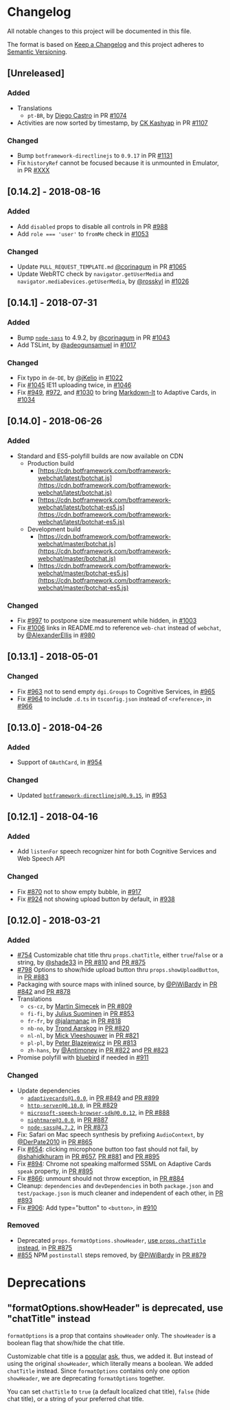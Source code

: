 # Changelog
All notable changes to this project will be documented in this file.

The format is based on [Keep a Changelog](http://keepachangelog.com/en/1.0.0/)
and this project adheres to [Semantic Versioning](http://semver.org/spec/v2.0.0.html).

## [Unreleased]
### Added
- Translations
  - `pt-BR`, by [Diego Castro](https://github.com/dfdcastro) in PR [#1074](https://github.com/Microsoft/BotFramework-WebChat/pull/1074)
- Activities are now sorted by timestamp, by [CK Kashyap](https://github.com/ckkashyap) in PR [#1107](https://github.com/Microsoft/BotFramework-WebChat/pull/1107)

### Changed
- Bump `botframework-directlinejs` to `0.9.17` in PR [#1131](https://github.com/Microsoft/BotFramework-WebChat/pull/1131)
- Fix `historyRef` cannot be focused because it is unmounted in Emulator, in PR [#XXX](https://github.com/Microsoft/BotFramework-WebChat/pull/XXX)

## [0.14.2] - 2018-08-16
### Added
- Add `disabled` props to disable all controls in PR [#988](https://github.com/Microsoft/BotFramework-WebChat/pull/988)
- Add `role === 'user'` to `fromMe` check in [#1053](https://github.com/Microsoft/BotFramework-WebChat/pull/1053)

### Changed
- Update `PULL_REQUEST_TEMPLATE.md` [@corinagum](https://github.com/corinagum) in PR [#1065](https://github.com/Microsoft/BotFramework-WebChat/pull/1065)
- Update WebRTC check by `navigator.getUserMedia` and `navigator.mediaDevices.getUserMedia`, by [@rosskyl](https://github.com/rosskyl) in [#1026](https://github.com/Microsoft/BotFramework-WebChat/pull/1026)

## [0.14.1] - 2018-07-31
### Added
- Bump [`node-sass`](https://github.com/sass/node-sass) to 4.9.2, by [@corinagum](https://github.com/corinagum) in PR [#1043](https://github.com/Microsoft/BotFramework-WebChat/pull/1043)
- Add TSLint, by [@adeogunsamuel](https://github.com/adeogunsamuel) in [#1017](https://github.com/Microsoft/BotFramework-WebChat/pull/1017)

### Changed
- Fix typo in `de-DE`, by [@jKelio](https://github.com/jKelio) in [#1022](https://github.com/Microsoft/BotFramework-WebChat/pull/1022)
- Fix [#1045](https://github.com/Microsoft/BotFramework-WebChat/issues/1045) IE11 uploading twice, in [#1046](https://github.com/Microsoft/BotFramework-WebChat/pull/1046)
- Fix [#949](https://github.com/Microsoft/BotFramework-WebChat/issues/949), [#972](https://github.com/Microsoft/BotFramework-WebChat/issues/972), and [#1030](https://github.com/Microsoft/BotFramework-WebChat/issues/1030) to bring [Markdown-It](https://github.com/markdown-it/markdown-it) to Adaptive Cards, in [#1034](https://github.com/Microsoft/BotFramework-WebChat/pull/1034)

## [0.14.0] - 2018-06-26
### Added
- Standard and ES5-polyfill builds are now available on CDN
   - Production build
      - [https://cdn.botframework.com/botframework-webchat/latest/botchat.js](https://cdn.botframework.com/botframework-webchat/latest/botchat.js)
      - [https://cdn.botframework.com/botframework-webchat/latest/botchat-es5.js](https://cdn.botframework.com/botframework-webchat/latest/botchat-es5.js)
   - Development build
      - [https://cdn.botframework.com/botframework-webchat/master/botchat.js](https://cdn.botframework.com/botframework-webchat/master/botchat.js)
      - [https://cdn.botframework.com/botframework-webchat/master/botchat-es5.js](https://cdn.botframework.com/botframework-webchat/master/botchat-es5.js)

### Changed
- Fix [#997](https://github.com/Microsoft/BotFramework-WebChat/issues/997) to postpone size measurement while hidden, in [#1003](https://github.com/Microsoft/BotFramework-WebChat/pull/1003)
- Fix [#1006](https://github.com/Microsoft/BotFramework-WebChat/issues/1006) links in README.md to reference `web-chat` instead of `webchat`, by [@AlexanderEllis](https://github.com/AlexanderEllis) in [#980](https://github.com/Microsoft/BotFramework-WebChat/pull/980)

## [0.13.1] - 2018-05-01
### Changed
- Fix [#963](https://github.com/Microsoft/BotFramework-WebChat/issues/963) not to send empty `dgi.Groups` to Cognitive Services, in [#965](https://github.com/Microsoft/BotFramework-WebChat/pull/965)
- Fix [#964](https://github.com/Microsoft/BotFramework-WebChat/issues/964) to include `.d.ts` in `tsconfig.json` instead of `<reference>`, in [#966](https://github.com/Microsoft/BotFramework-WebChat/pull/966)

## [0.13.0] - 2018-04-26
### Added
- Support of `OAuthCard`, in [#954](https://github.com/Microsoft/BotFramework-WebChat/pull/954)
### Changed
- Updated [`botframework-directlinejs@0.9.15`](https://www.npmjs.com/package/botframework-directlinejs), in [#953](https://github.com/Microsoft/BotFramework-WebChat/pull/953)

## [0.12.1] - 2018-04-16
### Added
- Add `listenFor` speech recognizer hint for both Cognitive Services and Web Speech API

### Changed
- Fix [#870](https://github.com/Microsoft/BotFramework-WebChat/issues/870) not to show empty bubble, in [#917](https://github.com/Microsoft/BotFramework-WebChat/pull/917)
- Fix [#924](https://github.com/Microsoft/BotFramework-WebChat/issues/924) not showing upload button by default, in [#938](https://github.com/Microsoft/BotFramework-WebChat/pull/938)

## [0.12.0] - 2018-03-21
### Added
- [#754](https://github.com/Microsoft/BotFramework-WebChat/issues/754) Customizable chat title thru `props.chatTitle`, either `true`/`false` or a string, by [@shade33](https://github.com/shade33) in [PR #810](https://github.com/Microsoft/BotFramework-WebChat/pull/810) and [PR #875](https://github.com/Microsoft/BotFramework-WebChat/pull/875)
- [#798](https://github.com/Microsoft/BotFramework-WebChat/issues/798) Options to show/hide upload button thru `props.showUploadButton`, in [PR #883](https://github.com/Microsoft/BotFramework-WebChat/pull/883)
- Packaging with source maps with inlined source, by [@PiWiBardy](https://github.com/PiWiBardy) in [PR #842](https://github.com/Microsoft/BotFramework-WebChat/pull/842) and [PR #878](https://github.com/Microsoft/BotFramework-WebChat/pull/878)
- Translations
  - `cs-cz`, by [Martin Simecek](https://github.com/msimecek) in [PR #809](https://github.com/Microsoft/BotFramework-WebChat/pull/809)
  - `fi-fi`, by [Julius Suominen](https://github.com/jsur) in [PR #853](https://github.com/Microsoft/BotFramework-WebChat/pull/853)
  - `fr-fr`, by [@jalamanac](https://github.com/jalamanac) in [PR #818](https://github.com/Microsoft/BotFramework-WebChat/pull/818)
  - `nb-no`, by [Trond Aarskog](https://github.com/taarskog) in [PR #820](https://github.com/Microsoft/BotFramework-WebChat/pull/820)
  - `nl-nl`, by [Mick Vleeshouwer](https://github.com/iMicknl) in [PR #821](https://github.com/Microsoft/BotFramework-WebChat/pull/821)
  - `pl-pl`, by [Peter Blazejewicz](https://github.com/peterblazejewicz) in [PR #813](https://github.com/Microsoft/BotFramework-WebChat/pull/813)
  - `zh-hans`, by [@Antimoney](https://github.com/Antimoney) in [PR #822](https://github.com/Microsoft/BotFramework-WebChat/pull/822) and [PR #823](https://github.com/Microsoft/BotFramework-WebChat/pull/823)
- Promise polyfill with [bluebird](https://www.npmjs.com/package/bluebird) if needed in [#911](https://github.com/Microsoft/BotFramework-WebChat/pull/911)

### Changed
- Update dependencies
  - [`adaptivecards@1.0.0`](https://www.npmjs.com/package/adaptivecards), in [PR #849](https://github.com/Microsoft/BotFramework-WebChat/pull/849) and [PR #899](https://github.com/Microsoft/BotFramework-WebChat/pull/899)
  - [`http-server@0.10.0`](https://www.npmjs.com/package/http-server), in [PR #829](https://github.com/Microsoft/BotFramework-WebChat/pull/829)
  - [`microsoft-speech-browser-sdk@0.0.12`](https://www.npmjs.com/package/microsoft-speech-browser-sdk), in [PR #888](https://github.com/Microsoft/BotFramework-WebChat/pull/888)
  - [`nightmare@3.0.0`](https://www.npmjs.com/package/nightmare), in [PR #887](https://github.com/Microsoft/BotFramework-WebChat/pull/887)
  - [`node-sass@4.7.2`](https://www.npmjs.com/package/node-sass), in [PR #873](https://github.com/Microsoft/BotFramework-WebChat/pull/873)
- Fix: Safari on Mac speech synthesis by prefixing `AudioContext`, by [@DerPate2010](https://github.com/DerPate2010) in [PR #865](https://github.com/Microsoft/BotFramework-WebChat/pull/865)
- Fix [#654](https://github.com/Microsoft/BotFramework-WebChat/issues/654): clicking microphone button too fast should not fail, by [@shahidkhuram](https://github.com/shahidkhuram) in [PR #657](#657), [PR #881](https://github.com/Microsoft/BotFramework-WebChat/pull/881) and [PR #895](https://github.com/Microsoft/BotFramework-WebChat/pull/895)
- Fix [#894](https://github.com/Microsoft/BotFramework-WebChat/issues/894): Chrome not speaking malformed SSML on Adaptive Cards `speak` property, in [PR #895](https://github.com/Microsoft/BotFramework-WebChat/pull/895)
- Fix [#866](https://github.com/Microsoft/BotFramework-WebChat/issues/866): unmount should not throw exception, in [PR #884](https://github.com/Microsoft/BotFramework-WebChat/pull/884)
- Cleanup: `dependencies` and `devDependencies` in both `package.json` and `test/package.json` is much cleaner and independent of each other, in [PR #893](https://github.com/Microsoft/BotFramework-WebChat/pull/893)
- Fix [#906](https://github.com/Microsoft/BotFramework-WebChat/issues/906): Add type="button" to `<button>`, in [#910](https://github.com/Microsoft/BotFramework-WebChat/pull/910)

### Removed
- Deprecated `props.formatOptions.showHeader`, [use `props.chatTitle` instead](#formatoptionsshowheader-is-deprecated-use-chattitle-instead), in [PR #875](https://github.com/Microsoft/BotFramework-WebChat/pull/875)
- [#855](https://github.com/Microsoft/BotFramework-WebChat/issues/855) NPM `postinstall` steps removed, by [@PiWiBardy](https://github.com/PiWiBardy) in [PR #879](https://github.com/Microsoft/BotFramework-WebChat/pull/879)

# Deprecations

## "formatOptions.showHeader" is deprecated, use "chatTitle" instead

`formatOptions` is a prop that contains `showHeader` only. The `showHeader` is a boolean flag that show/hide the chat title.

Customizable chat title is a [popular](https://github.com/Microsoft/BotFramework-WebChat/issues/754) [ask](https://github.com/Microsoft/BotFramework-WebChat/pull/810), thus, we added it. But instead of using the original `showHeader`, which literally means a boolean. We added `chatTitle` instead. Since `formatOptions` contains only one option `showHeader`, we are deprecating `formatOptions` together.

You can set `chatTitle` to `true` (a default localized chat title), `false` (hide chat title), or a string of your preferred chat title.
